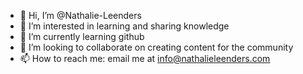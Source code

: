 - 👋 Hi, I’m @Nathalie-Leenders
- 👀 I’m interested in learning and sharing knowledge
- 🌱 I’m currently learning github
- 💞️ I’m looking to collaborate on creating content for the community  
- 📫 How to reach me: email me at info@nathalieleenders.com

<!---
Nathalie-Leenders/Nathalie-Leenders is a ✨ special ✨ repository because its `README.md` (this file) appears on your GitHub profile.
You can click the Preview link to take a look at your changes.
--->
